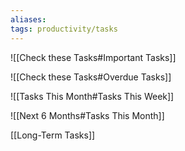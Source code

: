 ```yaml
---
aliases:
tags: productivity/tasks
---
```


![[Check these Tasks#Important Tasks]]

![[Check these Tasks#Overdue Tasks]]

![[Tasks This Month#Tasks This Week]]

![[Next 6 Months#Tasks This Month]]

[[Long-Term Tasks]]



